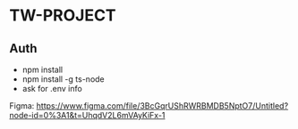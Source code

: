 # TW-PROJECT

## Auth

- npm install
- npm install -g ts-node
- ask for .env info

Figma: https://www.figma.com/file/3BcGqrUShRWRBMDB5NptO7/Untitled?node-id=0%3A1&t=UhqdV2L6mVAyKiFx-1
